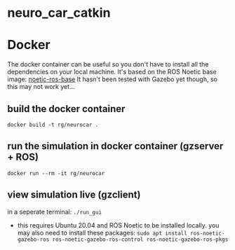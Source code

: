 # neuro_car_catkin 

# Docker

The docker container can be useful so you don't have to install all the dependencies on your local machine. It's based on the ROS Noetic base image: [noetic-ros-base](https://hub.docker.com/_/ros) It hasn't been tested with Gazebo yet though, so this may not work yet...

## build the docker container
`docker build -t rg/neurocar .`

## run the simulation in docker container (gzserver + ROS)
`docker run --rm -it rg/neurocar`

## view simulation live (gzclient)
in a seperate terminal:
`./run_gui`
* this requires Ubuntu 20.04 and ROS Noetic to be installed locally. you may also need to install these packages: `sudo apt install ros-noetic-gazebo-ros ros-noetic-gazebo-ros-control ros-noetic-gazebo-ros-pkgs` 
